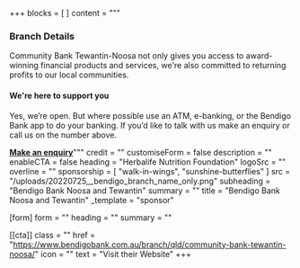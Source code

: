 +++
blocks = [ ]
content = """
### Branch Details

Community Bank Tewantin-Noosa not only gives you access to award-winning financial products and services, we're also committed to returning profits to our local communities.

#### We're here to support you

Yes, we’re open. But where possible use an ATM, e-banking, or the Bendigo Bank app to do your banking. If you’d like to talk with us make an enquiry or call us on the number above.

[**Make an enquiry**](https://www.bendigobank.com.au/branch/qld/community-bank-tewantin-noosa/#enquiryForm)"""
credit = ""
customiseForm = false
description = ""
enableCTA = false
heading = "Herbalife Nutrition Foundation"
logoSrc = ""
overline = ""
sponsorship = [ "walk-in-wings", "sunshine-butterflies" ]
src = "/uploads/20220725__bendigo_branch_name_only.png"
subheading = "Bendigo Bank Noosa and Tewantin"
summary = ""
title = "Bendigo Bank Noosa and Tewantin"
_template = "sponsor"

[form]
form = ""
heading = ""
summary = ""

[[cta]]
class = ""
href = "https://www.bendigobank.com.au/branch/qld/community-bank-tewantin-noosa/"
icon = ""
text = "Visit their Website"
+++

